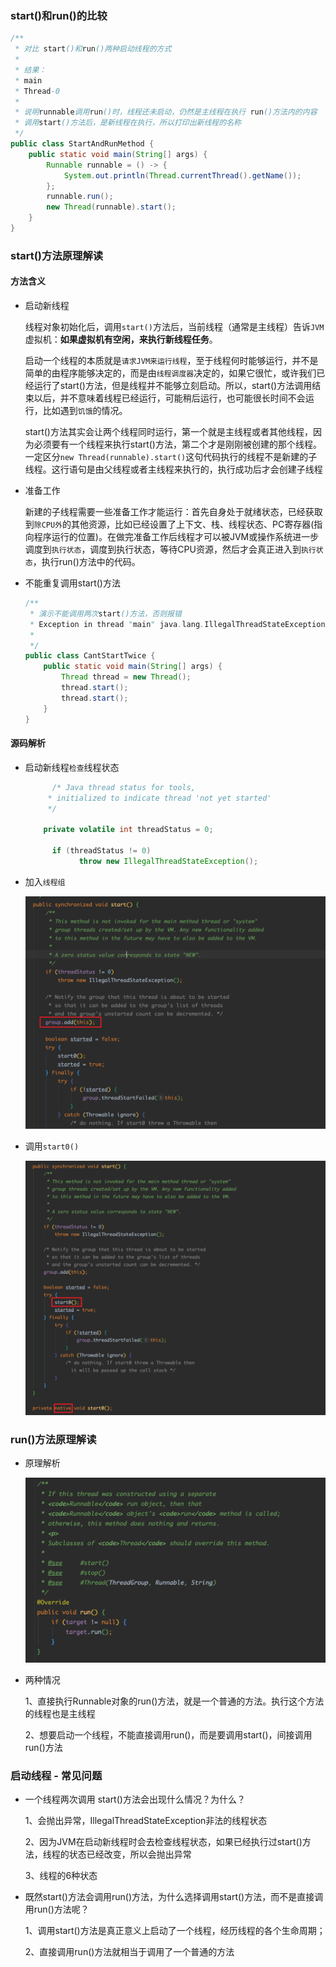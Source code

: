 ### start()和run()的比较

```java
/**
 * 对比 start()和run()两种启动线程的方式
 *
 * 结果：
 * main
 * Thread-0
 *
 * 说明runnable调用run()时，线程还未启动，仍然是主线程在执行 run()方法内的内容
 * 调用start()方法后，是新线程在执行，所以打印出新线程的名称
 */
public class StartAndRunMethod {
    public static void main(String[] args) {
        Runnable runnable = () -> {
            System.out.println(Thread.currentThread().getName());
        };
        runnable.run();
        new Thread(runnable).start();
    }
}
```

### start()方法原理解读

#### 方法含义

* 启动新线程

  线程对象初始化后，调用`start()`方法后，当前线程（通常是主线程）告诉`JVM`虚拟机：**如果虚拟机有空闲，来执行新线程任务**。

  启动一个线程的本质就是`请求JVM来运行线程`，至于线程何时能够运行，并不是简单的由程序能够决定的，而是由`线程调度器`决定的，如果它很忙，或许我们已经运行了start()方法，但是线程并不能够立刻启动。所以，start()方法调用结束以后，并不意味着线程已经运行，可能稍后运行，也可能很长时间不会运行，比如遇到`饥饿`的情况。

  start()方法其实会让两个线程同时运行，第一个就是主线程或者其他线程，因为必须要有一个线程来执行start()方法，第二个才是刚刚被创建的那个线程。一定区分`new Thread(runnable).start()`这句代码执行的线程不是新建的子线程。这行语句是由父线程或者主线程来执行的，执行成功后才会创建子线程

* 准备工作

  新建的子线程需要一些准备工作才能运行：首先自身处于就绪状态，已经获取到`除CPU外`的其他资源，比如已经设置了上下文、栈、线程状态、PC寄存器(指向程序运行的位置)。在做完准备工作后线程才可以被JVM或操作系统进一步调度到`执行状态`，调度到执行状态，等待CPU资源，然后才会真正进入到`执行状态`，执行run()方法中的代码。

* 不能重复调用start()方法

  ```java
  /**
   * 演示不能调用两次start()方法，否则报错
   * Exception in thread "main" java.lang.IllegalThreadStateException 非法的线程状态
   *
   */
  public class CantStartTwice {
      public static void main(String[] args) {
          Thread thread = new Thread();
          thread.start();
          thread.start();
      }
  }
  ```

#### 源码解析

* 启动新线程`检查`线程状态

  ```java
  		/* Java thread status for tools,
       * initialized to indicate thread 'not yet started'
       */
  
      private volatile int threadStatus = 0;
  
  		if (threadStatus != 0)
              throw new IllegalThreadStateException();
  ```

  

* 加入`线程组`

  ![image-20200505165837037](./image-20200505165837037.png)

* 调用`start0()`

  ![image-20200505170150669](./image-20200505170150669.png)

### run()方法原理解读

* 原理解析

  ![image-20200505170739445](./image-20200505170739445.png)

* 两种情况

  1、直接执行Runnable对象的run()方法，就是一个普通的方法。执行这个方法的线程也是主线程

  2、想要启动一个线程，不能直接调用run()，而是要调用start()，间接调用run()方法

### 启动线程 - 常见问题

* 一个线程两次调用 start()方法会出现什么情况？为什么？

  1、会抛出异常，IllegalThreadStateException非法的线程状态

  2、因为JVM在启动新线程时会去检查线程状态，如果已经执行过start()方法，线程的状态已经改变，所以会抛出异常

  3、线程的6种状态

* 既然start()方法会调用run()方法，为什么选择调用start()方法，而不是直接调用run()方法呢？

  1、调用start()方法是真正意义上启动了一个线程，经历线程的各个生命周期；

  2、直接调用run()方法就相当于调用了一个普通的方法